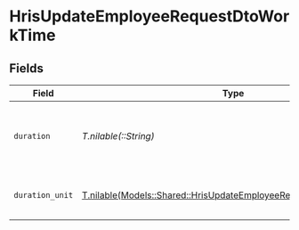 # HrisUpdateEmployeeRequestDtoWorkTime


## Fields

| Field                                                                                                                                  | Type                                                                                                                                   | Required                                                                                                                               | Description                                                                                                                            | Example                                                                                                                                |
| -------------------------------------------------------------------------------------------------------------------------------------- | -------------------------------------------------------------------------------------------------------------------------------------- | -------------------------------------------------------------------------------------------------------------------------------------- | -------------------------------------------------------------------------------------------------------------------------------------- | -------------------------------------------------------------------------------------------------------------------------------------- |
| `duration`                                                                                                                             | *T.nilable(::String)*                                                                                                                  | :heavy_minus_sign:                                                                                                                     | The work time duration in ISO 8601 duration format                                                                                     | P0Y0M0DT8H0M0S                                                                                                                         |
| `duration_unit`                                                                                                                        | [T.nilable(Models::Shared::HrisUpdateEmployeeRequestDtoDurationUnit)](../../models/shared/hrisupdateemployeerequestdtodurationunit.md) | :heavy_minus_sign:                                                                                                                     | The duration unit of the work time                                                                                                     | month                                                                                                                                  |